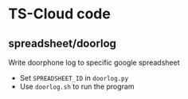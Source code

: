# TS-Cloud code

## spreadsheet/doorlog
Write doorphone log to specific google spreadsheet  
- Set `SPREADSHEET_ID` in `doorlog.py`  
- Use `doorlog.sh` to run the program